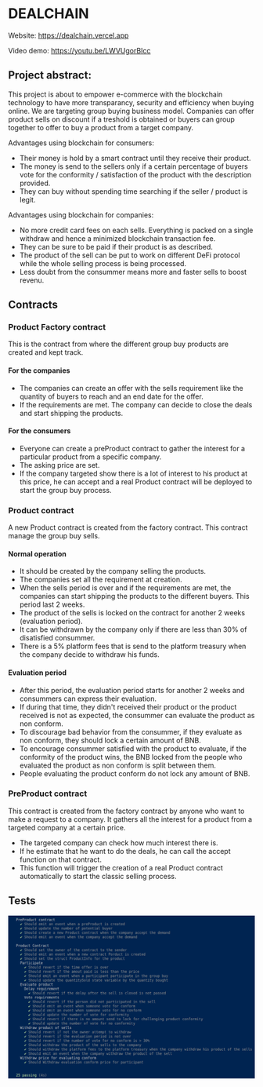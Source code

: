 # DEALCHAIN


Website: https://dealchain.vercel.app

Video demo: https://youtu.be/LWVUgorBIcc

## Project abstract: 

This project is about to empower e-commerce with the blockchain technology to have more transparancy, security and efficiency when buying online. We are targeting group buying business model. Companies can offer product sells on discount if a treshold is obtained or buyers can group together to offer to buy a product from a target company.

Advantages using blockchain for consumers:

- Their money is hold by a smart contract until they receive their product.
- The money is send to the sellers only if a certain percentage of buyers vote for the conformity / satisfaction of the product with the description provided. 
- They can buy without spending time searching if the seller / product is legit. 

Advantages using blockchain for companies: 

- No more credit card fees on each sells. Everything is packed on a single withdraw and hence a minimized blockchain transaction fee. 
- They can be sure to be paid if their product is as described.
- The product of the sell can be put to work on different DeFi protocol while the whole selling process is being processed.
- Less doubt from the consummer means more and faster sells to boost revenu.


## Contracts 

### Product Factory contract

This is the contract from where the different group buy products are created and kept track.

#### For the companies
- The companies can create an offer with the sells requirement like the quantity of buyers to reach and an end date for the offer.
- If the requirements are met. The company can decide to close the deals and start shipping the products.

#### For the consumers
- Everyone can create a preProduct contract to gather the interest for a particular product from a specific company.
- The asking price are set.
- If the company targeted show there is a lot of interest to his product at this price, he can accept and a real Product contract will be deployed to start the group buy process.

### Product contract

A new Product contract is created from the factory contract. This contract manage the group buy sells. 

#### Normal operation

- It should be created by the company selling the products.
- The companies set all the requirement at creation.
- When the sells period is over and if the requirements are met, the companies can start shipping the products to the different buyers. This period last 2 weeks.
- The product of the sells is locked on the contract for another 2 weeks (evaluation period).
- It can be withdrawn by the company only if there are less than 30% of disatisfied consummer.
- There is a 5% platform fees that is send to the platform treasury when the company decide to withdraw his funds.

#### Evaluation period

- After this period, the evaluation period starts for another 2 weeks and consummers can express their evaluation.
- If during that time, they didn't received their product or the product received is not as expected, the consummer can evaluate the product as non conform.
- To discourage bad behavior from the consummer, if they evaluate as non conform, they should lock a certain amount of BNB.
- To encourage consummer satisfied with the product to evaluate, if the conformity of the product wins, the BNB locked from the people who evaluated the product as non conform is split between them.
- People evaluating the product conform do not lock any amount of BNB.


### PreProduct contract

This contract is created from the factory contract by anyone who want to make a request to a company. It gathers all the interest for a product from a targeted company at a certain price.

- The targeted company can check how much interest there is.
- If he estimate that he want to do the deals, he can call the accept function on that contract.
- This function will trigger the creation of a real Product contract automatically to start the classic selling process.

## Tests 

![Tests](/assets/tests.png "Tests")